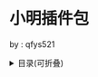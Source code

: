 # 小明插件包   

by : qfys521  

<details>  

<summary> 目录(可折叠)</summary>

> 1.简介
>>  - 关于本包
> 2.关于小明
>>  - 小明介绍
> 3.启动脚本
>>  - Linux下
>>  - Windows下
>>  -其他
> 4.插件介绍
>>  - 必备性安装插件
>>>   1.Permission
>>>   2.Essentials
>>  - 选择性安装插件
>>>   1.xiaoming-plugman
>>>   2.faweUtilPro
>>>   3.XiaoMingMinecraft
>>>   4.qfys521Uitl
>>>   5.XiaoMing-Tools-Reload
>>>   6.Nudge
>>>   7.pixiv
>>>   8.LexiconsPro
>>>   9.Process

</details>
